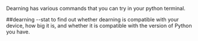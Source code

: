 Dearning has various commands that you can try in your python terminal.

##dearning --stat
to find out whether dearning is compatible with your device, how big it is, and whether it is compatible with the version of Python you have. 

